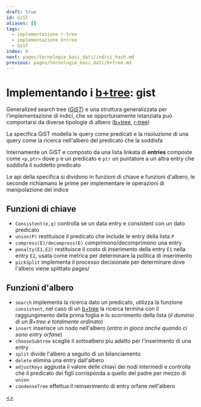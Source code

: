 ```yaml
---
draft: true
id: GiST
aliases: []
tags:
  - implementazione r-tree
  - implementazione b+tree
  - GiST
index: 6
next: pages/tecnologie_basi_dati/indici_hash.md
previous: pages/tecnologie_basi_dati/b+tree.md
---
```


# Implementando i [b+tree](pages/tecnologie_basi_dati/b+tree.md): gist

Generalized search tree (*[GiST](https://en.wikipedia.org/wiki/GiST)*) e una struttura generalizzata per l'implementazione di indici, che se opportunamente istanziata può comportarsi da diverse tipologie di albero ([b+tree](pages/tecnologie_basi_dati/b+tree.md), [r-tree](pages/tecnologie_basi_dati/r-tree.md))

La specifica GiST modella le query come predicati e la risoluzione di una query come la ricerca nell'albero del predicato che la soddisfa

Internamente un GiST e composto da una lista linkata di **entries** composte come `<p,ptr>` dove `p` e un predicato e `ptr` un puntatore a un altra entry che soddisfa il suddetto predicato

Le api della specifica si dividono in funzioni di chiave e funzioni d'albero, le seconde richiamano le prime per implementare le operazioni di manipolazione del indice

## Funzioni di chiave

- `Consistent(e,q)` controlla se un data entry e consistent con un dato predicato
- `union(P)` restituisce il predicato che include le entry della lista `P`
- `compress(E)/decompress(E)` comprimono/decomprimono una entry
- `penalty(E1,E2)` restituisce il costo di inserimento della entry `E1` nella entry `E2`, usata come metrica per determinare la politica di inserimento
- `pickSplit` implementa il processo decisionale per determinare dove l'albero viene splittato
pages/
## Funzioni d'albero

- `search` implementa la ricerca dato un predicato, utilizza la funzione `consistent`, nel caso di un  [b+tree](pages/tecnologie_basi_dati/b+tree.md) la ricerca termina con il raggiungimento della prima foglia e lo scorrimento della lista (*il dominio di un B+tree e totalmente ordinato*)
- `insert` inserisce un nodo nell'albero (*entra in gioco anche quando ci sono entry orfane*)
- `chooseSubtree` sceglie il sottoalbero piu adatto per l'inserimento di una entry
- `split` divide l'albero a seguito di un bilanciamento
- `delete` elimina una entry dall'albero
- `adjustKeys` aggiusta il valore delle chiavi dei nodi intermedi e controlla che il predicato dei figli corrisponda a quello del padre per mezzo di `union`
- `condenseTree` effettua il reinserimento di entry orfane nell'albero

[<](pages/tecnologie_basi_dati/b+tree.md)[>](pages/tecnologie_basi_dati/indici_hash.md)

